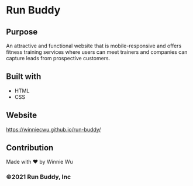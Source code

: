 # Run Buddy

## Purpose
An attractive and functional website that is mobile-responsive and offers fitness training services where users can meet trainers and companies can capture leads from prospective customers.

## Built with
* HTML
* CSS

## Website
https://winniecwu.github.io/run-buddy/

## Contribution
Made with ❤️ by Winnie Wu

### ©️2021 Run Buddy, Inc 
